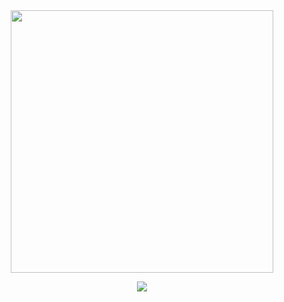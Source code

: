 <div id="1" align="center">
  <!-- <img src="https://media0.giphy.com/media/JIX9t2j0ZTN9S/giphy.gif" width="361"></img> -->
  <img src = "https://media1.giphy.com/media/sk6yL9EGVeAcE/giphy.gif" align = "center" width = "420" />
</div>

  <!-- [![GitHub Streak](https://streak-stats.demolab.com/?user=vmanke&theme=dark)](https://git.io/streak-stats) -->

<p></p>
  <div id = "2" align = "center">
    <a href="https://github.com/anuraghazra/github-readme-stats">
      <img align = "center" src = "https://github-readme-stats-one-olive.vercel.app/api/top-langs/?username=vmanke&theme=dark&hide_border=true&layout=compact&langs_count=4" />
    </a>
  </div>

<!--
**vmanke/vmanke** is a ✨ _special_ ✨ repository because its `README.md` (this file) appears on your GitHub profile.

Here are some ideas to get you started:

- 🔭 I’m currently working on ...
- 🌱 I’m currently learning ...
- 👯 I’m looking to collaborate on ...
- 🤔 I’m looking for help with ...
- 💬 Ask me about ...
- 📫 How to reach me: ...
- 😄 Pronouns: ...
- ⚡ Fun fact: ...
-->
